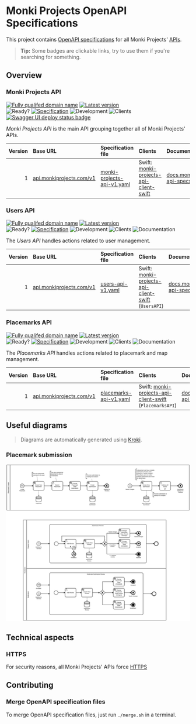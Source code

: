 # Monki Projects OpenAPI Specifications

This project contains [OpenAPI specifications](https://swagger.io/specification/)
for all Monki Projects' [APIs](https://en.wikipedia.org/wiki/API).

> **Tip:** Some badges are clickable links, try to use them if you're searching for something.

## Overview

### Monki Projects API

[![Fully qualifed domain name](https://img.shields.io/badge/base-api.monkiprojects.com-informational)](https://api.monkiprojects.com)
[![Latest version](https://img.shields.io/badge/latest-1.0.0-informational)](https://api.monkiprojects.com/v1)  
![Ready?](https://img.shields.io/badge/ready%3F-NO-critical)
[![Specification](https://img.shields.io/badge/specification-AUTO-success)](./monki-projects-api-v1.yaml)
![Development](https://img.shields.io/badge/development-Up_To_Date-success)
![Clients](https://img.shields.io/badge/clients-AUTO-success)
[![Swagger UI deploy status badge](https://github.com/MonkiProjects/mp-api-specs/actions/workflows/swagger-ui.yml/badge.svg)](https://github.com/MonkiProjects/mp-api-specs/actions/workflows/swagger-ui.yml)

*Monki Projects API* is the main API grouping together all of Monki Projects' APIs.

| Version | Base URL | Specification file | Clients | Documentation |
| ------: | :------- | :----------------- | :----- | :------------ |
| 1       | [api.monkiprojects.com/v1](https://api.monkiprojects.com/v1) | [monki-projects-api-v1.yaml](./monki-projects-api-v1.yaml) | Swift: [monki-projects-api-client-swift](https://github.com/MonkiProjects/monki-projects-api-client-swift) | [docs.monkiprojects.com/mp-api-specs](https://docs.monkiprojects.com/mp-api-specs/) |

### Users API

[![Fully qualifed domain name](https://img.shields.io/badge/base-api.monkiprojects.com-informational)](https://api.monkiprojects.com)
[![Latest version](https://img.shields.io/badge/latest-1.0.0-informational)](https://api.monkiprojects.com/v1)  
![Ready?](https://img.shields.io/badge/ready%3F-YES-success)
[![Specification](https://img.shields.io/badge/specification-Almost_Ready-important)](./users-api-v1.yaml)
![Development](https://img.shields.io/badge/development-Up_To_Date-success)
![Clients](https://img.shields.io/badge/clients-AUTO-success)
![Documentation](https://img.shields.io/badge/documentation-AUTO-success)

The *Users API* handles actions related to user management.

| Version | Base URL | Specification file | Clients | Documentation |
| ------: | :------- | :----------------- | :----- | :------------ |
| 1       | [api.monkiprojects.com/v1](https://api.monkiprojects.com/v1) | [users-api-v1.yaml](./users-api-v1.yaml) | Swift: [monki-projects-api-client-swift](https://github.com/MonkiProjects/monki-projects-api-client-swift) (`UsersAPI`) | [docs.monkiprojects.com/mp-api-specs](https://docs.monkiprojects.com/mp-api-specs/) |

### Placemarks API

[![Fully qualifed domain name](https://img.shields.io/badge/base-api.monkiprojects.com-informational)](https://api.monkiprojects.com)
[![Latest version](https://img.shields.io/badge/latest-1.0.0-informational)](https://api.monkiprojects.com/v1)  
![Ready?](https://img.shields.io/badge/ready%3F-NO-critical)
[![Specification](https://img.shields.io/badge/specification-Almost_Ready-important)](./placemarks-api-v1.yaml)
![Development](https://img.shields.io/badge/development-Almost_Ready-important)
![Clients](https://img.shields.io/badge/clients-AUTO-success)
![Documentation](https://img.shields.io/badge/documentation-AUTO-success)

The *Placemarks API* handles actions related to placemark and map management.

| Version | Base URL | Specification file | Clients | Documentation |
| ------: | :------- | :----------------- | :----- | :------------ |
| 1       | [api.monkiprojects.com/v1](https://api.monkiprojects.com/v1) | [placemarks-api-v1.yaml](./placemarks-api-v1.yaml) | Swift: [monki-projects-api-client-swift](https://github.com/MonkiProjects/monki-projects-api-client-swift) (`PlacemarksAPI`) | [docs.monkiprojects.com/mp-api-specs](https://docs.monkiprojects.com/mp-api-specs/) |

## Useful diagrams

> Diagrams are automatically generated using [Kroki](https://kroki.io/).

### Placemark submission

![Placemark submission diagram](./assets/diagrams/placemark-submission.svg)

## Technical aspects

### HTTPS

For security reasons, all Monki Projects' APIs force [HTTPS](https://en.wikipedia.org/wiki/HTTPS)

## Contributing

### Merge OpenAPI specification files

To merge OpenAPI specification files, just run `./merge.sh` in a terminal.
